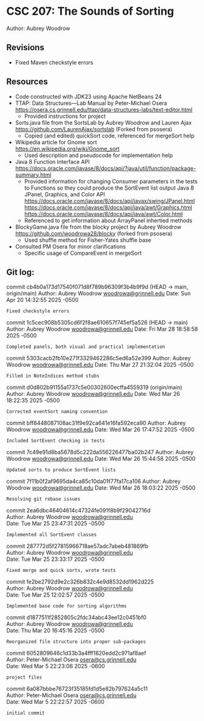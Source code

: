 # CSC 207: The Sounds of Sorting

Author: Aubrey Woodrow

## Revisions
- Fixed Maven checkstyle errors

## Resources

+ Code constructed with JDK23 using Apache NetBeans 24
+ TTAP: Data Structures—Lab Manual by Peter-Michael Osera
    https://osera.cs.grinnell.edu/ttap/data-structures-labs/text-editor.html
    - Provided instructions for project
+ Sorts.java file from the SortsLab by Aubrey Woodrow and Lauren Ajax
    https://github.com/LaurenAjax/sortslab (Forked from psosera)
    - Copied (and edited) quickSort code, referenced for mergeSort help
+ Wikipedia article for Gnome sort https://en.wikipedia.org/wiki/Gnome_sort
    - Used description and pseudocode for implementation help
+ Java 8 Function Interface API 
    https://docs.oracle.com/javase/8/docs/api/?java/util/function/package-summary.html
    - Provided information for changing Consumer parameters in the tests to
    Functions so they could produce the SortEvent list output
Java 8 JPanel, Graphics, and Color API 
https://docs.oracle.com/javase/8/docs/api/javax/swing/JPanel.html
https://docs.oracle.com/javase/8/docs/api/java/awt/Graphics.html
https://docs.oracle.com/javase/8/docs/api/java/awt/Color.html
    - Referenced to get information about ArrayPanel inhertied methods
+ BlockyGame.java file from the blocky project by Aubrey Woodrow
    https://github.com/woodrowa28/blocky (forked from psosera)
    - Used shuffle method for Fisher-Yates shuffle base
+ Consulted PM Osera for minor clarifications
    - Specific usage of CompareEvent in mergeSort

## Git log:

commit cb4b0a173d17540f071d8f789b96309f3b4b9f9d (HEAD -> main, origin/main)
Author: Aubrey Woodrow <woodrowa@grinnell.edu>
Date:   Sun Apr 20 14:32:55 2025 -0500

    Fixed checkstyle errors

commit 1c5cec908b5305cd6f2f8ae610657f745ef5a526 (HEAD -> main)
Author: Aubrey Woodrow <woodrowa@grinnell.edu>
Date:   Fri Mar 28 18:58:58 2025 -0500

    Completed panels, both visual and practical implementation

commit 5303cacb2fb10e271f3329462286c5ed6a52e399
Author: Aubrey Woodrow <woodrowa@grinnell.edu>
Date:   Thu Mar 27 21:32:04 2025 -0500

    Filled in NoteIndices method stubs

commit d0d802b91155a1737c5e00302600ecffa4559319 (origin/main)
Author: Aubrey Woodrow <woodrowa@grinnell.edu>
Date:   Wed Mar 26 18:22:35 2025 -0500

    Corrected eventSort naming convention

commit bff8448087108ac31f9e92ca641e16fa592eca90
Author: Aubrey Woodrow <woodrowa@grinnell.edu>
Date:   Wed Mar 26 17:47:52 2025 -0500

    Included SortEvent checking in tests

commit 7c49e91d8ba5678d5c222da556226477ba02b247
Author: Aubrey Woodrow <woodrowa@grinnell.edu>
Date:   Wed Mar 26 15:44:58 2025 -0500

    Updated sorts to produce SortEvent lists

commit 7f11b0f2af9695da4ca85c10da01f77fa17ca106
Author: Aubrey Woodrow <woodrowa@grinnell.edu>
Date:   Wed Mar 26 18:03:22 2025 -0500

    Resolving git rebase issues
                                                                                                                                                                                          
commit 2ea6dbc46404614c47324fe091f8b9f29042716d                                                                                                                                           
Author: Aubrey Woodrow <woodrowa@grinnell.edu>                                                                                                                                            
Date:   Tue Mar 25 23:47:31 2025 -0500                                                                                                                                                    
                                                                                                                                                                                          
    Implemented all SortEvent classes                                                                                                                                                     
                                                                                                                                                                                          
commit 287772d5f27815966718ae57adc7abeb481869fb                                                                                                                                           
Author: Aubrey Woodrow <woodrowa@grinnell.edu>                                                                                                                                            
Date:   Tue Mar 25 23:33:17 2025 -0500                                                                                                                                                    
                                                                                                                                                                                          
    Fixed merge and quick sorts, wrote tests                                                                                                                                              
                                                                                                                                                                                          
commit fe2be2792d9e2c326b832c4e9d8532dd1962d225                                                                                                                                           
Author: Aubrey Woodrow <woodrowa@grinnell.edu>                                                                                                                                            
Date:   Tue Mar 25 12:02:57 2025 -0500                                                                                                                                                    
                                                                                                                                                                                          
    Implemented base code for sorting algorithms                                                                                                                                          
                                                                                                                                                                                          
commit d1877511f2852805c2fdc34abc43ee12c0451bf0                                                                                                                                           
Author: Aubrey Woodrow <woodrowa@grinnell.edu>                                                                                                                                            
Date:   Thu Mar 20 16:45:16 2025 -0500                                                                                                                                                    
                                                                                                                                                                                          
    Reorganized file structure into proper sub-packages                                                                                                                                   
                                                                                                                                                                                          
commit 6052809646c1d33b3a4fff1820edd2c971af8aef                                                                                                                                           
Author: Peter-Michael Osera <osera@cs.grinnell.edu>                                                                                                                                       
Date:   Wed Mar 5 22:23:06 2025 -0600                                                                                                                                                     
                                                                                                                                                                                          
    project files                                                                                                                                                                         
                                                                                                                                                                                          
commit 6a087bbbe76723f35185fd1d5e82b797624a5c11                                                                                                                                           
Author: Peter-Michael Osera <osera@cs.grinnell.edu>                                                                                                                                       
Date:   Wed Mar 5 22:22:57 2025 -0600                                                                                                                                                     
                                                                                                                                                                                          
    initial commit     